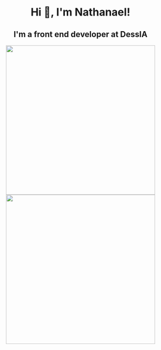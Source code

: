 <h1 align="center">Hi 👋, I'm Nathanael!</h1>

<h2 align="center">I'm a front end developer at DessIA</h2>

<p align="center">
  <img src = "https://github-readme-stats-drab-kappa.vercel.app/api?username=NatsuDzn&show_icons=true&theme=dark" width = 400>
  <img src = "https://github-readme-stats-drab-kappa.vercel.app/api/top-langs/?username=NatsuDzn&layout=compact&theme=dark" width = 400>
</p>
